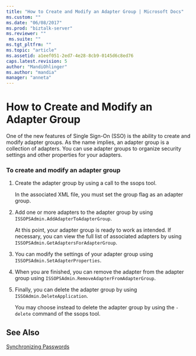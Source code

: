```yaml
---
title: "How to Create and Modify an Adapter Group | Microsoft Docs"
ms.custom: ""
ms.date: "06/08/2017"
ms.prod: "biztalk-server"
ms.reviewer: ""
 ms.suite: ""
ms.tgt_pltfrm: ""
ms.topic: "article"
ms.assetid: a1eef051-2ed7-4e28-8cb9-0145d6c8ed76
caps.latest.revision: 5
author: "MandiOhlinger"
ms.author: "mandia"
manager: "anneta"
---
```

# How to Create and Modify an Adapter Group
One of the new features of Single Sign-On (SSO) is the ability to create and modify adapter groups. As the name implies, an adapter group is a collection of adapters. You can use adapter groups to organize security settings and other properties for your adapters.  
  
### To create and modify an adapter group  
  
1.  Create the adapter group by using a call to the ssops tool.  
  
     In the associated XML file, you must set the group flag as an adapter group.  
  
2.  Add one or more adapters to the adapter group by using `ISSOPSAdmin.AddAdapterToAdapterGroup`.  
  
     At this point, your adapter group is ready to work as intended. If necessary, you can view the full list of associated adapters by using `ISSOPSAdmin.GetAdaptersForAdapterGroup`.  
  
3.  You can modify the settings of your adapter group using `ISSOPSAdmin.SetAdapterProperties`.  
  
4.  When you are finished, you can remove the adapter from the adapter group using `ISSOPSAdmin.RemoveAdapterFromAdapterGroup`.  
  
5.  Finally, you can delete the adapter group by using `ISSOAdmin.DeleteApplication`.  
  
     You may choose instead to delete the adapter group by using the `-delete` command of the ssops tool.  
  
## See Also  
 [Synchronizing Passwords](../core/synchronizing-passwords.md)